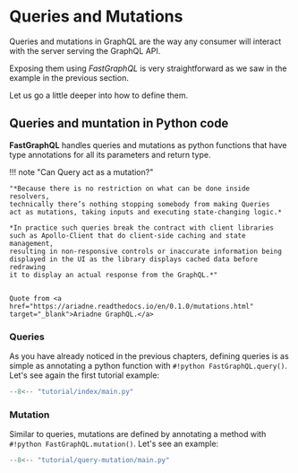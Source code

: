 # Queries and Mutations

Queries and mutations in GraphQL
are the way any consumer will interact with the
server serving the GraphQL API.

Exposing them using *FastGraphQL* is very straightforward
as we saw in the example in the previous section.

Let us go a little deeper into how to define them.

## Queries and muntation in Python code

**FastGraphQL** handles queries and mutations as python functions
that have type annotations for all its parameters and return type.

!!! note "Can Query act as a mutation?"

    "*Because there is no restriction on what can be done inside resolvers,
    technically there’s nothing stopping somebody from making Queries
    act as mutations, taking inputs and executing state-changing logic.*

    *In practice such queries break the contract with client libraries
    such as Apollo-Client that do client-side caching and state management,
    resulting in non-responsive controls or inaccurate information being
    displayed in the UI as the library displays cached data before redrawing
    it to display an actual response from the GraphQL.*"


    Quote from <a href="https://ariadne.readthedocs.io/en/0.1.0/mutations.html" target="_blank">Ariadne GraphQL.</a>

### Queries

As you have already noticed in the previous chapters, defining queries is as simple
as annotating a python function with `#!python FastGraphQL.query()`. Let's see
again the first tutorial example:

```python title="main.py" linenums="1" hl_lines="9"
--8<-- "tutorial/index/main.py"
```

### Mutation

Similar to queries, mutations are defined by annotating a method with
`#!python FastGraphQL.mutation()`. Let's see an example:

```python title="main.py" linenums="1" hl_lines="9"
--8<-- "tutorial/query-mutation/main.py"
```
